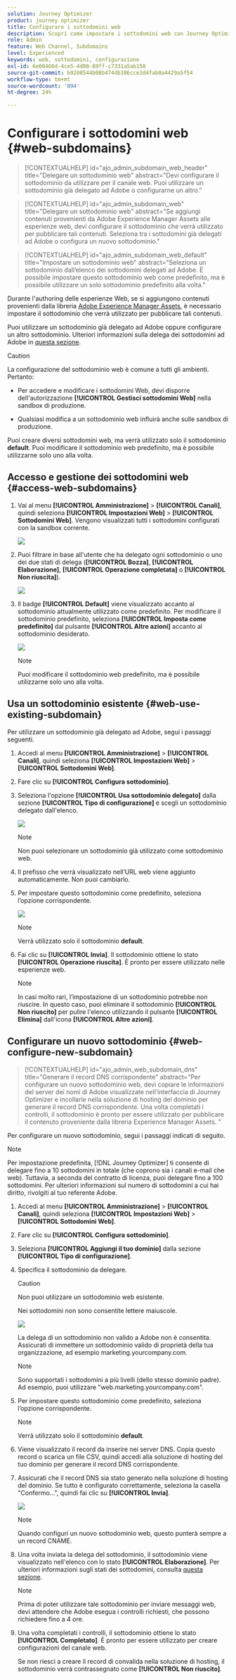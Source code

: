 ```yaml
---
solution: Journey Optimizer
product: journey optimizer
title: Configurare i sottodomini web
description: Scopri come impostare i sottodomini web con Journey Optimizer
role: Admin
feature: Web Channel, Subdomains
level: Experienced
keywords: web, sottodomini, configurazione
exl-id: 6e00466d-4ce5-4d80-89ff-c7331a5ab158
source-git-commit: b9208544b08b474db386cce3d4fab0a4429a5f54
workflow-type: tm+mt
source-wordcount: '894'
ht-degree: 24%

---
```


# Configurare i sottodomini web {#web-subdomains}

>[!CONTEXTUALHELP]
>id="ajo_admin_subdomain_web_header"
>title="Delegare un sottodominio web"
>abstract="Devi configurare il sottodominio da utilizzare per il canale web. Puoi utilizzare un sottodominio già delegato ad Adobe o configurarne un altro."

>[!CONTEXTUALHELP]
>id="ajo_admin_subdomain_web"
>title="Delegare un sottodominio web"
>abstract="Se aggiungi contenuti provenienti da Adobe Experience Manager Assets alle esperienze web, devi configurare il sottodominio che verrà utilizzato per pubblicare tali contenuti. Seleziona tra i sottodomini già delegati ad Adobe o configura un nuovo sottodominio."

>[!CONTEXTUALHELP]
>id="ajo_admin_subdomain_web_default"
>title="Impostare un sottodominio web"
>abstract="Seleziona un sottodominio dall’elenco dei sottodomini delegati ad Adobe. È possibile impostare questo sottodominio web come predefinito, ma è possibile utilizzare un solo sottodominio predefinito alla volta."

Durante l&#39;authoring delle esperienze Web, se si aggiungono contenuti provenienti dalla libreria [Adobe Experience Manager Assets](../content-management/assets.md), è necessario impostare il sottodominio che verrà utilizzato per pubblicare tali contenuti.

Puoi utilizzare un sottodominio già delegato ad Adobe oppure configurare un altro sottodominio. Ulteriori informazioni sulla delega dei sottodomini ad Adobe in [questa sezione](../configuration/delegate-subdomain.md).

>[!CAUTION]
>
>La configurazione del sottodominio web è comune a tutti gli ambienti. Pertanto:
>
>* Per accedere e modificare i sottodomini Web, devi disporre dell&#39;autorizzazione **[!UICONTROL Gestisci sottodomini Web]** nella sandbox di produzione.
>
> * Qualsiasi modifica a un sottodominio web influirà anche sulle sandbox di produzione.

Puoi creare diversi sottodomini web, ma verrà utilizzato solo il sottodominio **default**. Puoi modificare il sottodominio web predefinito, ma è possibile utilizzarne solo uno alla volta.

## Accesso e gestione dei sottodomini web {#access-web-subdomains}

1. Vai al menu **[!UICONTROL Amministrazione]** > **[!UICONTROL Canali]**, quindi seleziona **[!UICONTROL Impostazioni Web]** > **[!UICONTROL Sottodomini Web]**. Vengono visualizzati tutti i sottodomini configurati con la sandbox corrente.

   ![](assets/web-access-subdomains.png)

1. Puoi filtrare in base all&#39;utente che ha delegato ogni sottodominio o uno dei due stati di delega (**[!UICONTROL Bozza]**, **[!UICONTROL Elaborazione]**, **[!UICONTROL Operazione completata]** o **[!UICONTROL Non riuscita]**).

   ![](assets/web-filter-subdomains.png)

1. Il badge **[!UICONTROL Default]** viene visualizzato accanto al sottodominio attualmente utilizzato come predefinito. Per modificare il sottodominio predefinito, seleziona **[!UICONTROL Imposta come predefinito]** dal pulsante **[!UICONTROL Altre azioni]** accanto al sottodominio desiderato.

   ![](assets/web-subdomain-default.png)

   >[!NOTE]
   >
   >Puoi modificare il sottodominio web predefinito, ma è possibile utilizzarne solo uno alla volta.

## Usa un sottodominio esistente {#web-use-existing-subdomain}

Per utilizzare un sottodominio già delegato ad Adobe, segui i passaggi seguenti.

1. Accedi al menu **[!UICONTROL Amministrazione]** > **[!UICONTROL Canali]**, quindi seleziona **[!UICONTROL Impostazioni Web]** > **[!UICONTROL Sottodomini Web]**.

1. Fare clic su **[!UICONTROL Configura sottodominio]**.

1. Seleziona l&#39;opzione **[!UICONTROL Usa sottodominio delegato]** dalla sezione **[!UICONTROL Tipo di configurazione]** e scegli un sottodominio delegato dall&#39;elenco.

   ![](assets/web-subdomain-details.png)

   >[!NOTE]
   >
   >Non puoi selezionare un sottodominio già utilizzato come sottodominio web.

1. Il prefisso che verrà visualizzato nell’URL web viene aggiunto automaticamente. Non puoi cambiarlo.

1. Per impostare questo sottodominio come predefinito, seleziona l’opzione corrispondente.

   ![](assets/web-subdomain-details-default.png)

   >[!NOTE]
   >
   >Verrà utilizzato solo il sottodominio **default**.

1. Fai clic su **[!UICONTROL Invia]**. Il sottodominio ottiene lo stato **[!UICONTROL Operazione riuscita]**. È pronto per essere utilizzato nelle esperienze web.

   >[!NOTE]
   >
   >In casi molto rari, l’impostazione di un sottodominio potrebbe non riuscire. In questo caso, puoi eliminare il sottodominio **[!UICONTROL Non riuscito]** per pulire l&#39;elenco utilizzando il pulsante **[!UICONTROL Elimina]** dall&#39;icona **[!UICONTROL Altre azioni]**.

## Configurare un nuovo sottodominio {#web-configure-new-subdomain}

>[!CONTEXTUALHELP]
>id="ajo_admin_web_subdomain_dns"
>title="Generare il record DNS corrispondente"
>abstract="Per configurare un nuovo sottodominio web, devi copiare le informazioni del server dei nomi di Adobe visualizzate nell’interfaccia di Journey Optimizer e incollarle nella soluzione di hosting del dominio per generare il record DNS corrispondente. Una volta completati i controlli, il sottodominio è pronto per essere utilizzato per pubblicare il contenuto proveniente dalla libreria Experience Manager Assets. "

Per configurare un nuovo sottodominio, segui i passaggi indicati di seguito.

>[!NOTE]
>
>Per impostazione predefinita, [!DNL Journey Optimizer] ti consente di delegare fino a 10 sottodomini in totale (che coprono sia i canali e-mail che web). Tuttavia, a seconda del contratto di licenza, puoi delegare fino a 100 sottodomini. Per ulteriori informazioni sul numero di sottodomini a cui hai diritto, rivolgiti al tuo referente Adobe.

1. Accedi al menu **[!UICONTROL Amministrazione]** > **[!UICONTROL Canali]**, quindi seleziona **[!UICONTROL Impostazioni Web]** > **[!UICONTROL Sottodomini Web]**.

1. Fare clic su **[!UICONTROL Configura sottodominio]**.

1. Seleziona **[!UICONTROL Aggiungi il tuo dominio]** dalla sezione **[!UICONTROL Tipo di configurazione]**.

1. Specifica il sottodominio da delegare.

   >[!CAUTION]
   >
   >Non puoi utilizzare un sottodominio web esistente.
   >
   >Nei sottodomini non sono consentite lettere maiuscole.

   ![](assets/web-add-your-own-domain.png)

   La delega di un sottodominio non valido a Adobe non è consentita. Assicurati di immettere un sottodominio valido di proprietà della tua organizzazione, ad esempio marketing.yourcompany.com.

   >[!NOTE]
   >
   >Sono supportati i sottodomini a più livelli (dello stesso dominio padre). Ad esempio, puoi utilizzare &quot;web.marketing.yourcompany.com&quot;.

1. Per impostare questo sottodominio come predefinito, seleziona l’opzione corrispondente.

   >[!NOTE]
   >
   >Verrà utilizzato solo il sottodominio **default**.

1. Viene visualizzato il record da inserire nei server DNS. Copia questo record o scarica un file CSV, quindi accedi alla soluzione di hosting del tuo dominio per generare il record DNS corrispondente.

1. Assicurati che il record DNS sia stato generato nella soluzione di hosting del dominio. Se tutto è configurato correttamente, seleziona la casella &quot;Confermo...&quot;, quindi fai clic su **[!UICONTROL Invia]**.

   ![](assets/web-add-your-own-domain-confirm.png)

   >[!NOTE]
   >
   >Quando configuri un nuovo sottodominio web, questo punterà sempre a un record CNAME.

1. Una volta inviata la delega del sottodominio, il sottodominio viene visualizzato nell&#39;elenco con lo stato **[!UICONTROL Elaborazione]**. Per ulteriori informazioni sugli stati dei sottodomini, consulta [questa sezione](../configuration/about-subdomain-delegation.md#access-delegated-subdomains).<!--Same statuses?-->

   >[!NOTE]
   >
   >Prima di poter utilizzare tale sottodominio per inviare messaggi web, devi attendere che Adobe esegua i controlli richiesti, che possono richiedere fino a 4 ore.

1. Una volta completati i controlli, il sottodominio ottiene lo stato **[!UICONTROL Completato]**. È pronto per essere utilizzato per creare configurazioni del canale web.

   Se non riesci a creare il record di convalida nella soluzione di hosting, il sottodominio verrà contrassegnato come **[!UICONTROL Non riuscito]**.

<!--
Only a subdomain with the **[!UICONTROL Success]** status can be set as default.
You cannot delete a subdomain with the **[!UICONTROL Processing]** status.
-->
